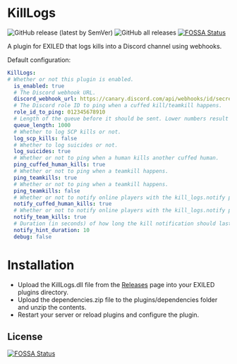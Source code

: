 # KillLogs
![GitHub release (latest by SemVer)](https://img.shields.io/github/downloads/0b10000/KillLogs/latest/total?sort=semver)
![GitHub all releases](https://img.shields.io/github/downloads/0b10000/KillLogs/total)
[![FOSSA Status](https://app.fossa.com/api/projects/git%2Bgithub.com%2F0b10000%2FKillLogs.svg?type=shield)](https://app.fossa.com/projects/git%2Bgithub.com%2F0b10000%2FKillLogs?ref=badge_shield)


A plugin for EXILED that logs kills into a Discord channel using webhooks.

Default configuration: 
```yml
KillLogs:
# Whether or not this plugin is enabled.
  is_enabled: true
  # The Discord webhook URL.
  discord_webhook_url: https://canary.discord.com/api/webhooks/id/secret
  # The Discord role ID to ping when a cuffed kill/teamkill happens.
  role_id_to_ping: 012345678910
  # Length of the queue before it should be sent. Lower numbers result in faster sends to Discord but can lead to ratelimiting by Discord.
  queue_length: 1000
  # Whether to log SCP kills or not.
  log_scp_kills: false
  # Whether to log suicides or not.
  log_suicides: true
  # Whether or not to ping when a human kills another cuffed human.
  ping_cuffed_human_kills: true
  # Whether or not to ping when a teamkill happens.
  ping_teamkills: true
  # Whether or not to ping when a teamkill happens.
  ping_teamkills: false
  # Whether or not to notify online players with the kill_logs.notify permission when a human kills another cuffed human.
  notify_cuffed_human_kills: true
  # Whether or not to notify online players with the kill_logs.notify permission when a teamkill happens.
  notify_team_kills: true
  # Duration (in seconds) of how long the kill notification should last.
  notify_hint_duration: 10
  debug: false
 ```
 
 # Installation
 * Upload the KillLogs.dll file from the [Releases](https://github.com/0b10000/KillLogs/releases) page into your EXILED plugins directory.
 * Upload the dependencies.zip file to the plugins/dependencies folder and unzip the contents.
 * Restart your server or reload plugins and configure the plugin. 


## License
[![FOSSA Status](https://app.fossa.com/api/projects/git%2Bgithub.com%2F0b10000%2FKillLogs.svg?type=large)](https://app.fossa.com/projects/git%2Bgithub.com%2F0b10000%2FKillLogs?ref=badge_large)